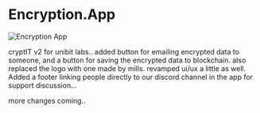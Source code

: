 # Encryption.App

![Encryption App](https://github.com/royhodge/encryption.app/blob/master/logo.png] "Encryption App")

cryptIT v2 for unibit labs..
added button for emailing encrypted data to someone, 
and a button for saving the encrypted data to blockchain.
also replaced the logo with one made by mills. 
revamped ui/ux a little as well. 
Added a footer linking people directly to our discord channel in the app for support discussion... 

more changes coming..
